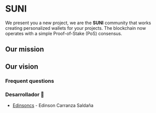 # SUNI
We present you a new project, we are the **SUNI** community that works creating personalized wallets for your projects. The blockchain now operates with a simple Proof-of-Stake (PoS) consensus.


## Our mission 


## Our vision


### Frequent questions


### Desarrollador 💎 
* [Edinsoncs](https://edinsoncs.com) - Edinson Carranza Saldaña







